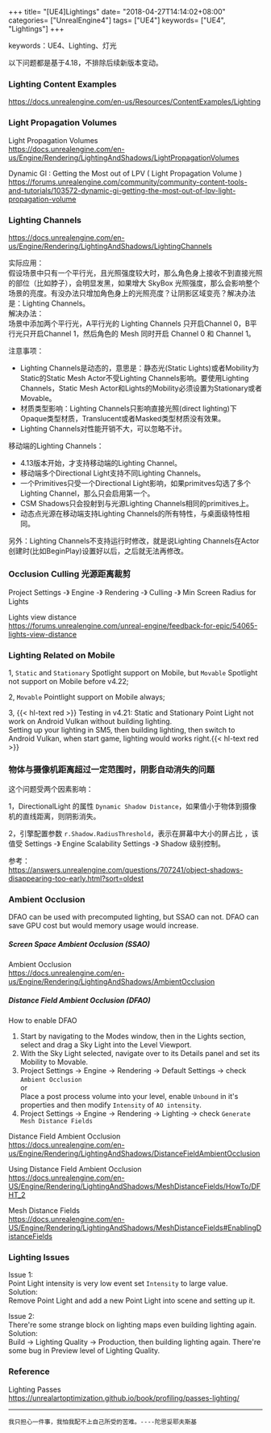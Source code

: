 +++
title= "[UE4]Lightings"
date= "2018-04-27T14:14:02+08:00"
categories= ["UnrealEngine4"]
tags= ["UE4"]
keywords= ["UE4", "Lightings"]
+++

keywords：UE4、Lighting、灯光

以下问题都是基于4.18，不排除后续新版本变动。

### Lighting Content Examples

https://docs.unrealengine.com/en-us/Resources/ContentExamples/Lighting


### Light Propagation Volumes
Light Propagation Volumes  
https://docs.unrealengine.com/en-us/Engine/Rendering/LightingAndShadows/LightPropagationVolumes

Dynamic GI : Getting the Most out of LPV ( Light Propagation Volume )  
https://forums.unrealengine.com/community/community-content-tools-and-tutorials/103572-dynamic-gi-getting-the-most-out-of-lpv-light-propagation-volume

### Lighting Channels
https://docs.unrealengine.com/en-us/Engine/Rendering/LightingAndShadows/LightingChannels

实际应用：  
假设场景中只有一个平行光，且光照强度较大时，那么角色身上接收不到直接光照的部位（比如脖子），会明显发黑，如果增大 SkyBox 光照强度，那么会影响整个场景的亮度。有没办法只增加角色身上的光照亮度？让阴影区域变亮？解决办法是：Lighting Channels。  
解决办法：  
场景中添加两个平行光，A平行光的 Lighting Channels 只开启Channel 0，B平行光只开启Channel 1，然后角色的 Mesh 同时开启 Channel 0 和 Channel 1。


注意事项：

+ Lighting Channels是动态的，意思是：静态光(Static Lights)或者Mobility为Static的Static Mesh Actor不受Lighting Channels影响。要使用Lighting Channels，Static Mesh Actor和Lights的Mobility必须设置为Stationary或者Movable。
+ 材质类型影响：Lighting Channels只影响直接光照(direct lighting)下Opaque类型材质，Translucent或者Masked类型材质没有效果。
+ Lighting Channels对性能开销不大，可以忽略不计。

移动端的Lighting Channels：

+ 4.13版本开始，才支持移动端的Lighting Channel。
+ 移动端多个Directional Light支持不同Lighting Channels。
+ 一个Primitives只受一个Directional Light影响，如果primitves勾选了多个Lighting Channel，那么只会启用第一个。
+ CSM Shadows只会投射到与光源Lighting Channels相同的primitives上。
+ 动态点光源在移动端支持Lighting Channels的所有特性，与桌面级特性相同。

另外：Lighting Channels不支持运行时修改，就是说Lighting Channels在Actor创建时(比如BeginPlay)设置好以后，之后就无法再修改。

### Occlusion Culling 光源距离裁剪
Project Settings -》 Engine -》 Rendering -》 Culling -》 Min Screen Radius for Lights  

Lights view distance  
https://forums.unrealengine.com/unreal-engine/feedback-for-epic/54065-lights-view-distance


### Lighting Related on Mobile

1, `Static` and `Stationary` Spotlight support on Mobile, but `Movable` Spotlight not support on Mobile before v4.22;

2, `Movable` Pointlight support on Mobile always;

3, {{< hl-text red >}} Testing in v4.21: Static and Stationary Point Light not work on Android Vulkan without building lighting.  
Setting up your lighting in SM5, then building lighting, then switch to Android Vulkan, when start game, lighting would works right.{{< hl-text red >}}

### 物体与摄像机距离超过一定范围时，阴影自动消失的问题

这个问题受两个因素影响：

1，DirectionalLight 的属性 `Dynamic Shadow Distance`，如果值小于物体到摄像机的直线距离，则阴影消失。

2，引擎配置参数 `r.Shadow.RadiusThreshold`，表示在屏幕中大小的屏占比 ，该值受 Settings -》 Engine Scalability Settings -》 Shadow 级别控制。

参考：  
https://answers.unrealengine.com/questions/707241/object-shadows-disappearing-too-early.html?sort=oldest

	
### Ambient Occlusion

DFAO can be used with precomputed lighting, but SSAO can not. DFAO can save GPU cost but would memory usage would increase.

##### Screen Space Ambient Occlusion (SSAO) 

Ambient Occlusion  
https://docs.unrealengine.com/en-us/Engine/Rendering/LightingAndShadows/AmbientOcclusion

##### Distance Field Ambient Occlusion (DFAO)

How to enable DFAO

1. Start by navigating to the Modes window, then in the Lights section, select and drag a Sky Light into the Level Viewport.
2. With the Sky Light selected, navigate over to its Details panel and set its Mobility to Movable.
3. Project Settings -> Engine -> Rendering -> Default Settings -> check `Ambient Occlusion`  
or  
Place a post process volume into your level, enable `Unbound` in it's properties and then modify `Intensity` of `AO intensity`.  
4. Project Settings -> Engine -> Rendering -> Lighting -> check `Generate Mesh Distance Fields`

Distance Field Ambient Occlusion  
https://docs.unrealengine.com/en-us/Engine/Rendering/LightingAndShadows/DistanceFieldAmbientOcclusion

Using Distance Field Ambient Occlusion  
https://docs.unrealengine.com/en-US/Engine/Rendering/LightingAndShadows/MeshDistanceFields/HowTo/DFHT_2

Mesh Distance Fields  
https://docs.unrealengine.com/en-US/Engine/Rendering/LightingAndShadows/MeshDistanceFields#EnablingDistanceFields

### Lighting Issues

Issue 1:  
Point Light intensity is very low event set `Intensity` to large value.  
Solution:  
Remove Point Light and add a new Point Light into scene and setting up it.

Issue 2:  
There're some strange block on lighting maps even building lighting again.  
Solution:  
Build -> Lighting Quality -> Production, then building lighting again. There're some bug in Preview level of Lighting Quality.

### Reference
Lighting Passes  
https://unrealartoptimization.github.io/book/profiling/passes-lighting/

***
`我只担心一件事，我怕我配不上自己所受的苦难。----陀思妥耶夫斯基`
